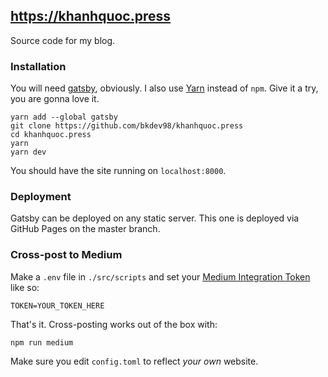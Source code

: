 ## https://khanhquoc.press

Source code for my blog.

### Installation

You will need [gatsby](https://github.com/gatsbyjs/gatsby), obviously.
I also use [Yarn](https://yarnpkg.com/lang/en/) instead of `npm`. Give it a try, you are gonna love it.

```
yarn add --global gatsby
git clone https://github.com/bkdev98/khanhquoc.press
cd khanhquoc.press
yarn
yarn dev
```

You should have the site running on `localhost:8000`.

### Deployment

Gatsby can be deployed on any static server. This one is deployed via GitHub Pages on the master branch.

### Cross-post to Medium

Make a `.env` file in `./src/scripts` and set your [Medium Integration Token](https://help.medium.com/hc/en-us/articles/215274738-Integration-tokens) like so:

```
TOKEN=YOUR_TOKEN_HERE
```

That's it. Cross-posting works out of the box with:

```
npm run medium
```

Make sure you edit `config.toml` to reflect *your own* website.
